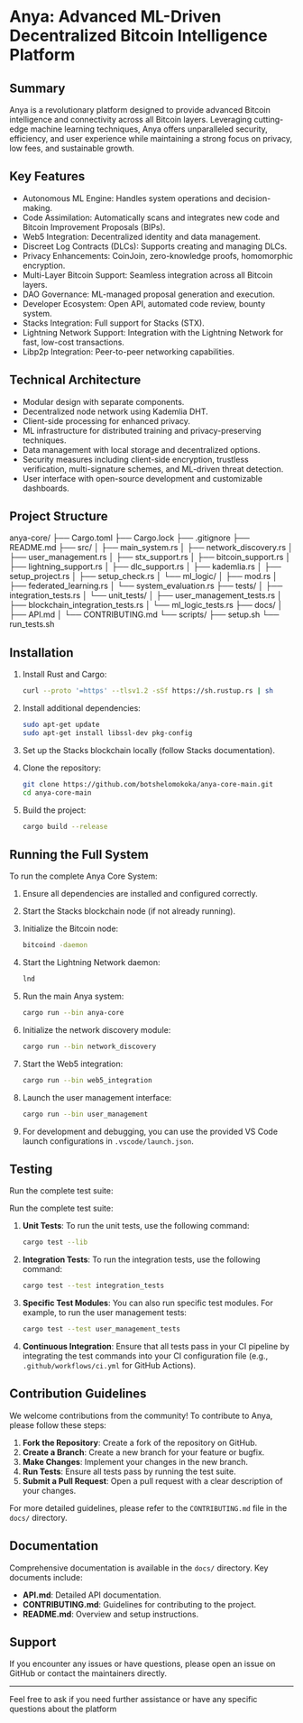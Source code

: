 # Anya: Advanced ML-Driven Decentralized Bitcoin Intelligence Platform

## Summary

Anya is a revolutionary platform designed to provide advanced Bitcoin intelligence and connectivity across all Bitcoin layers. Leveraging cutting-edge machine learning techniques, Anya offers unparalleled security, efficiency, and user experience while maintaining a strong focus on privacy, low fees, and sustainable growth.

## Key Features

- Autonomous ML Engine: Handles system operations and decision-making.
- Code Assimilation: Automatically scans and integrates new code and Bitcoin Improvement Proposals (BIPs).
- Web5 Integration: Decentralized identity and data management.
- Discreet Log Contracts (DLCs): Supports creating and managing DLCs.
- Privacy Enhancements: CoinJoin, zero-knowledge proofs, homomorphic encryption.
- Multi-Layer Bitcoin Support: Seamless integration across all Bitcoin layers.
- DAO Governance: ML-managed proposal generation and execution.
- Developer Ecosystem: Open API, automated code review, bounty system.
- Stacks Integration: Full support for Stacks (STX).
- Lightning Network Support: Integration with the Lightning Network for fast, low-cost transactions.
- Libp2p Integration: Peer-to-peer networking capabilities.

## Technical Architecture

- Modular design with separate components.
- Decentralized node network using Kademlia DHT.
- Client-side processing for enhanced privacy.
- ML infrastructure for distributed training and privacy-preserving techniques.
- Data management with local storage and decentralized options.
- Security measures including client-side encryption, trustless verification, multi-signature schemes, and ML-driven threat detection.
- User interface with open-source development and customizable dashboards.

## Project Structure

anya-core/
├── Cargo.toml
├── Cargo.lock
├── .gitignore
├── README.md
├── src/
│   ├── main_system.rs
│   ├── network_discovery.rs
│   ├── user_management.rs
│   ├── stx_support.rs
│   ├── bitcoin_support.rs
│   ├── lightning_support.rs
│   ├── dlc_support.rs
│   ├── kademlia.rs
│   ├── setup_project.rs
│   ├── setup_check.rs
│   └── ml_logic/
│       ├── mod.rs
│       ├── federated_learning.rs
│       └── system_evaluation.rs
├── tests/
│   ├── integration_tests.rs
│   └── unit_tests/
│       ├── user_management_tests.rs
│       ├── blockchain_integration_tests.rs
│       └── ml_logic_tests.rs
├── docs/
│   ├── API.md
│   └── CONTRIBUTING.md
└── scripts/
    ├── setup.sh
    └── run_tests.sh

## Installation

1. Install Rust and Cargo:

   ```bash
   curl --proto '=https' --tlsv1.2 -sSf https://sh.rustup.rs | sh
   ```

2. Install additional dependencies:

   ```bash
   sudo apt-get update
   sudo apt-get install libssl-dev pkg-config
   ```

3. Set up the Stacks blockchain locally (follow Stacks documentation).
4. Clone the repository:

   ```bash
   git clone https://github.com/botshelomokoka/anya-core-main.git
   cd anya-core-main
   ```

5. Build the project:

   ```bash
   cargo build --release
   ```

## Running the Full System

To run the complete Anya Core System:

1. Ensure all dependencies are installed and configured correctly.
2. Start the Stacks blockchain node (if not already running).
3. Initialize the Bitcoin node:

   ```bash
   bitcoind -daemon
   ```

4. Start the Lightning Network daemon:

   ```bash
   lnd
   ```

5. Run the main Anya system:

   ```bash
   cargo run --bin anya-core
   ```

6. Initialize the network discovery module:

   ```bash
   cargo run --bin network_discovery
   ```

7. Start the Web5 integration:

   ```bash
   cargo run --bin web5_integration
   ```

8. Launch the user management interface:

   ```bash
   cargo run --bin user_management
   ```

9. For development and debugging, you can use the provided VS Code launch configurations in `.vscode/launch.json`.

## Testing

Run the complete test suite:

Run the complete test suite:

1. **Unit Tests**: To run the unit tests, use the following command:

   ```bash
   cargo test --lib
   ```

2. **Integration Tests**: To run the integration tests, use the following command:

   ```bash
   cargo test --test integration_tests
   ```

3. **Specific Test Modules**: You can also run specific test modules. For example, to run the user management tests:

   ```bash
   cargo test --test user_management_tests
   ```

4. **Continuous Integration**: Ensure that all tests pass in your CI pipeline by integrating the test commands into your CI configuration file (e.g., `.github/workflows/ci.yml` for GitHub Actions).

## Contribution Guidelines

We welcome contributions from the community! To contribute to Anya, please follow these steps:

1. **Fork the Repository**: Create a fork of the repository on GitHub.
2. **Create a Branch**: Create a new branch for your feature or bugfix.
3. **Make Changes**: Implement your changes in the new branch.
4. **Run Tests**: Ensure all tests pass by running the test suite.
5. **Submit a Pull Request**: Open a pull request with a clear description of your changes.

For more detailed guidelines, please refer to the `CONTRIBUTING.md` file in the `docs/` directory.

## Documentation

Comprehensive documentation is available in the `docs/` directory. Key documents include:

- **API.md**: Detailed API documentation.
- **CONTRIBUTING.md**: Guidelines for contributing to the project.
- **README.md**: Overview and setup instructions.

## Support

If you encounter any issues or have questions, please open an issue on GitHub or contact the maintainers directly.

---

Feel free to ask if you need further assistance or have any specific questions about the platform
